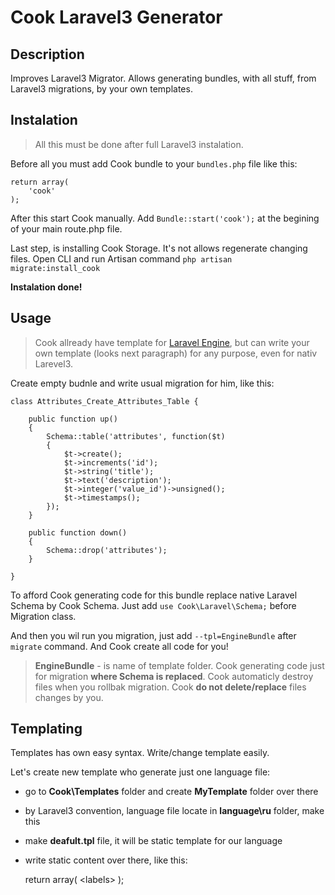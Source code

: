 Cook Laravel3 Generator
===================

Description
-----------

Improves Laravel3 Migrator.
Allows generating bundles, with all stuff, from Laravel3 migrations, by your own templates.

Instalation
-----------

> All this must be done after full Laravel3 instalation.

Before all you must add Cook bundle to your `bundles.php` file like this:

    return array(
    	'cook'
    );

After this start Cook manually. Add `Bundle::start('cook');` at the begining of your main route.php file.

Last step, is installing Cook Storage. It's not allows regenerate changing files. Open CLI and run Artisan command `php artisan migrate:install_cook`

**Instalation done!**

Usage
-----

> Cook allready have template for [Laravel
> Engine](https://github.com/mobileka/laravel-engine), but can write
> your own template (looks next paragraph) for any purpose, even for
> nativ Larevel3.

Create empty budnle and write usual migration for him, like this:

    class Attributes_Create_Attributes_Table {
    
    	public function up()
    	{
    		Schema::table('attributes', function($t)
    		{
    			$t->create();
    			$t->increments('id');
    			$t->string('title');
    			$t->text('description');
    			$t->integer('value_id')->unsigned();
    			$t->timestamps();
    		});
    	}
    
    	public function down()
    	{
    		Schema::drop('attributes');
    	}
    
    }


To afford Cook generating code for this bundle replace native Laravel Schema by Cook Schema. Just add `use Cook\Laravel\Schema;` before Migration class.

And then you wil run you migration, just add `--tpl=EngineBundle` after `migrate` command. And Cook create all code for you! 

> **EngineBundle** - is name of template folder.
> Cook generating code just for migration **where Schema is replaced**.
> Cook automaticly destroy files when you rollbak migration.
> Cook **do not delete/replace** files changes by you.

Templating
----------

Templates has own easy syntax. Write/change template easily.

Let's create new template who generate just one language file:

 - go to **Cook\Templates** folder and create **MyTemplate** folder over there
 - by Laravel3 convention, language file locate in **language\ru** folder, make this
 - make **deafult.tpl** file, it will be static template for our language
 - write static content over there, like this: 

    return array(
    	&lt;labels&gt;
    );
